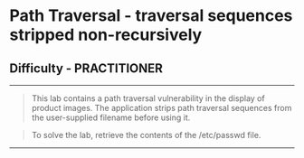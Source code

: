 
# Path Traversal - traversal sequences stripped non-recursively

## Difficulty - PRACTITIONER

---

> This lab contains a path traversal vulnerability in the display of product images.
> The application strips path traversal sequences from the user-supplied filename before using it.

> To solve the lab, retrieve the contents of the /etc/passwd file. 

---

